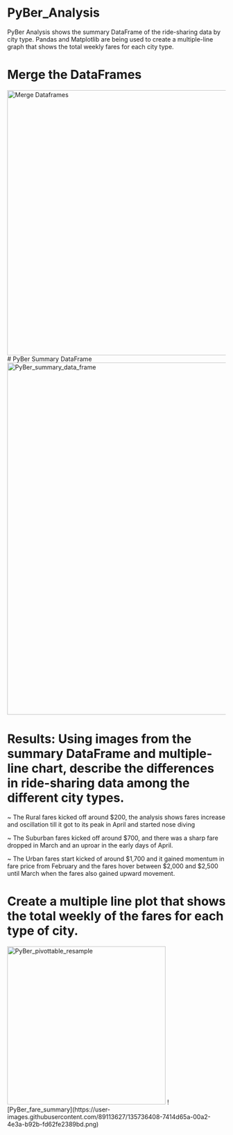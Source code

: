 # PyBer_Analysis
PyBer Analysis shows the summary DataFrame of the ride-sharing data by city type. Pandas and Matplotlib are being used to create a multiple-line graph that shows the total weekly fares for each city type. 
# Merge the DataFrames
<img width="612" alt="Merge Dataframes" src="https://user-images.githubusercontent.com/89113627/135736204-ebe228f5-6687-4861-9cc7-2bc5a3e030dd.png">
# PyBer Summary DataFrame
<img width="813" alt="PyBer_summary_data_frame" src="https://user-images.githubusercontent.com/89113627/135736240-31170a96-304c-4cd2-abb7-0146697a896f.png">

# Results: Using images from the summary DataFrame and multiple-line chart, describe the differences in ride-sharing data among the different city types.

~ The Rural fares kicked off around $200, the analysis shows fares increase and oscillation till it got to its peak in April and started nose diving

~ The Suburban fares kicked off around $700, and there was a sharp fare dropped in March and an uproar in the early days of April.

~ The Urban fares start kicked of around $1,700  and it gained momentum in fare price from February and the fares  hover between $2,000 and $2,500 until March when the fares also gained upward movement.

# Create a multiple line plot that shows the total weekly of the fares for each type of city.
<img width="365" alt="PyBer_pivottable_resample" src="https://user-images.githubusercontent.com/89113627/135736303-2b89bd58-8e3c-4196-93f4-c49e4fdffa66.png">
![PyBer_fare_summary](https://user-images.githubusercontent.com/89113627/135736408-7414d65a-00a2-4e3a-b92b-fd62fe2389bd.png)

